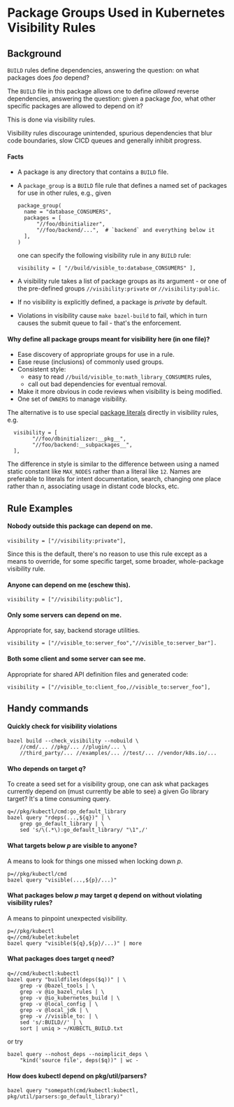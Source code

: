 # Package Groups Used in Kubernetes Visibility Rules

## Background

`BUILD` rules define dependencies, answering the question:
on what packages does _foo_ depend?

The `BUILD` file in this package allows one to define
_allowed_ reverse dependencies, answering the question:
given a package _foo_, what other specific packages are
allowed to depend on it?

This is done via visibility rules.

Visibility rules discourage unintended, spurious
dependencies that blur code boundaries, slow CICD queues and
generally inhibit progress.

#### Facts

* A package is any directory that contains a `BUILD` file.

* A `package_group` is a `BUILD` file rule that defines a named
  set of packages for use in other rules, e.g., given
  ```
  package_group(
    name = "database_CONSUMERS",
    packages = [
        "//foo/dbinitializer",
        "//foo/backend/...",  # `backend` and everything below it
    ],
  )
  ```
  one can specify the following visibility rule in any `BUILD` rule:
  ```
  visibility = [ "//build/visible_to:database_CONSUMERS" ],
  ```

* A visibility rule takes a list of package groups as its
  argument - or one of the pre-defined groups
  `//visibility:private` or `//visibility:public`.

* If no visibility is explicitly defined, a package is
  _private_ by default.

* Violations in visibility cause `make bazel-build` to fail,
  which in turn causes the submit queue to fail - that's the
  enforcement.

#### Why define all package groups meant for visibility here (in one file)?

 * Ease discovery of appropriate groups for use in a rule.
 * Ease reuse (inclusions) of commonly used groups.
 * Consistent style:
    * easy to read `//build/visible_to:math_library_CONSUMERS` rules,
    * call out bad dependencies for eventual removal.
 * Make it more obvious in code reviews when visibility is being
   modified.
 * One set of `OWNERS` to manage visibility.

The alternative is to use special [package literals] directly
in visibility rules, e.g.

```
  visibility = [
        "//foo/dbinitializer:__pkg__",
        "//foo/backend:__subpackages__",
  ],
```

The difference in style is similar to the difference between
using a named static constant like `MAX_NODES` rather than a
literal like `12`.  Names are preferable to literals for intent
documentation, search, changing one place rather than _n_,
associating usage in distant code blocks, etc.


## Rule Examples

#### Nobody outside this package can depend on me.

```
visibility = ["//visibility:private"],
```

Since this is the default, there's no reason to use this
rule except as a means to override, for some specific
target, some broader, whole-package visibility rule.

#### Anyone can depend on me (eschew this).

```
visibility = ["//visibility:public"],
```

#### Only some servers can depend on me.

Appropriate for, say, backend storage utilities.

```
visibility = ["//visible_to:server_foo","//visible_to:server_bar"].
```

#### Both some client and some server can see me.

Appropriate for shared API definition files and generated code:

```
visibility = ["//visible_to:client_foo,//visible_to:server_foo"],
```

## Handy commands

#### Quickly check for visibility violations
```
bazel build --check_visibility --nobuild \
    //cmd/... //pkg/... //plugin/... \
    //third_party/... //examples/... //test/... //vendor/k8s.io/...
```

#### Who depends on target _q_?

To create a seed set for a visibility group, one can ask what
packages currently depend on (must currently be able to see) a
given Go library target?  It's a time consuming query.

```
q=//pkg/kubectl/cmd:go_default_library
bazel query "rdeps(...,${q})" | \
    grep go_default_library | \
    sed 's/\(.*\):go_default_library/ "\1",/'
```

#### What targets below _p_ are visible to anyone?

A means to look for things one missed when locking down _p_.

```
p=//pkg/kubectl/cmd
bazel query "visible(...,${p}/...)"
```

#### What packages below _p_ may target _q_ depend on without violating visibility rules?

A means to pinpoint unexpected visibility.

```
p=//pkg/kubectl
q=//cmd/kubelet:kubelet
bazel query "visible(${q},${p}/...)" | more
```

#### What packages does target _q_ need?

```
q=//cmd/kubectl:kubectl
bazel query "buildfiles(deps($q))" | \
    grep -v @bazel_tools | \
    grep -v @io_bazel_rules | \
    grep -v @io_kubernetes_build | \
    grep -v @local_config | \
    grep -v @local_jdk | \
    grep -v //visible_to: | \
    sed 's/:BUILD//' | \
    sort | uniq > ~/KUBECTL_BUILD.txt
```

or try

```
bazel query --nohost_deps --noimplicit_deps \
    "kind('source file', deps($q))" | wc -
```


#### How does kubectl depend on pkg/util/parsers?

```
bazel query "somepath(cmd/kubectl:kubectl, pkg/util/parsers:go_default_library)"
```



[package literals]: https://bazel.build/versions/master/docs/be/common-definitions.html#common.visibility
